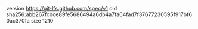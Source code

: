 version https://git-lfs.github.com/spec/v1
oid sha256:abb267fcdce89fe5686494a6db4a7fa64fad7f37677230595f917bf60ac370fa
size 1210
